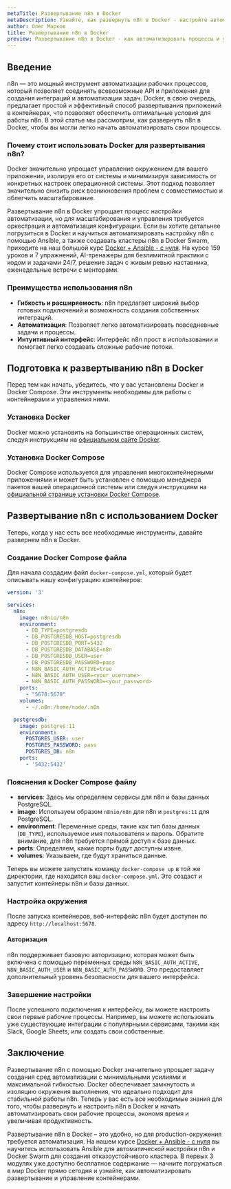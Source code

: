 ```yaml
---
metaTitle: Развертывание n8n в Docker
metaDescription: Узнайте, как развернуть n8n в Docker - настройте автоматизацию задач с помощью контейнеризации и создайте оптимальные условия для работы
author: Олег Марков
title: Развертывание n8n в Docker
preview: Развертывание n8n в Docker - как автоматизировать процессы и управлять задачами с помощью контейнеров. Узнайте все шаги для успешного запуска и настройки
---
```


## Введение

n8n — это мощный инструмент автоматизации рабочих процессов, который позволяет соединять всевозможные API и приложения для создания интеграций и автоматизации задач. Docker, в свою очередь, предлагает простой и эффективный способ развертывания приложений в контейнерах, что позволяет обеспечить оптимальные условия для работы n8n. В этой статье мы рассмотрим, как развернуть n8n в Docker, чтобы вы могли легко начать автоматизировать свои процессы.

### Почему стоит использовать Docker для развертывания n8n?

Docker значительно упрощает управление окружением для вашего приложения, изолируя его от системы и минимизируя зависимость от конкретных настроек операционной системы. Этот подход позволяет значительно снизить риск возникновения проблем с совместимостью и облегчить масштабирование.

Развертывание n8n в Docker упрощает процесс настройки автоматизации, но для масштабирования и управления требуется оркестрация и автоматизация конфигурации. Если вы хотите детальнее погрузиться в Docker и научиться автоматизировать настройку n8n с помощью Ansible, а также создавать кластеры n8n в Docker Swarm, приходите на наш большой курс [Docker + Ansible - с нуля](https://purpleschool.ru/course/docker?utm_source=knowledgebase&utm_medium=text&utm_campaign=Razvertyvanie_n8n_v_Docker). На курсе 159 уроков и 7 упражнений, AI-тренажеры для безлимитной практики с кодом и задачами 24/7, решение задач с живым ревью наставника, еженедельные встречи с менторами.

### Преимущества использования n8n

- **Гибкость и расширяемость**: n8n предлагает широкий выбор готовых подключений и возможность создания собственных интеграций.
- **Автоматизация**: Позволяет легко автоматизировать повседневные задачи и процессы.
- **Интуитивный интерфейс**: Интерфейс n8n прост в использовании и помогает легко создавать сложные рабочие потоки.

## Подготовка к развертыванию n8n в Docker

Перед тем как начать, убедитесь, что у вас установлены Docker и Docker Compose. Эти инструменты необходимы для работы с контейнерами и управления ними.

### Установка Docker

Docker можно установить на большинстве операционных систем, следуя инструкциям на [официальном сайте Docker](https://docs.docker.com/get-docker/).

### Установка Docker Compose

Docker Compose используется для управления многоконтейнерными приложениями и может быть установлен с помощью менеджера пакетов вашей операционной системы или следуя инструкциям на [официальной странице установки Docker Compose](https://docs.docker.com/compose/install/).

## Развертывание n8n с использованием Docker

Теперь, когда у нас есть все необходимые инструменты, давайте развернем n8n в Docker.

### Создание Docker Compose файла

Для начала создадим файл `docker-compose.yml`, который будет описывать нашу конфигурацию контейнеров:

```yaml
version: '3'

services:
  n8n:
    image: n8nio/n8n
    environment:
      - DB_TYPE=postgresdb
      - DB_POSTGRESDB_HOST=postgresdb
      - DB_POSTGRESDB_PORT=5432
      - DB_POSTGRESDB_DATABASE=n8n
      - DB_POSTGRESDB_USER=user
      - DB_POSTGRESDB_PASSWORD=pass
      - N8N_BASIC_AUTH_ACTIVE=true
      - N8N_BASIC_AUTH_USER=<your_username>
      - N8N_BASIC_AUTH_PASSWORD=<your_password>
    ports:
      - "5678:5678"
    volumes:
      - ~/.n8n:/home/node/.n8n

  postgresdb:
    image: postgres:11
    environment:
      POSTGRES_USER: user
      POSTGRES_PASSWORD: pass
      POSTGRES_DB: n8n
    ports:
      - '5432:5432'
```

### Пояснения к Docker Compose файлу

- **services**: Здесь мы определяем сервисы для n8n и базы данных PostgreSQL.
- **image**: Используем образом `n8nio/n8n` для n8n и `postgres:11` для PostgreSQL.
- **environment**: Переменные среды, такие как тип базы данных (`DB_TYPE`), используемое имя пользователя и пароль. Обратите внимание, для n8n требуется прямой доступ к базе данных.
- **ports**: Определяем, какие порты будут доступны извне.
- **volumes**: Указываем, где будут храниться данные.

Теперь вы можете запустить команду `docker-compose up` в той же директории, где находится ваш `docker-compose.yml`. Это создаст и запустит контейнеры n8n и базы данных.

### Настройка окружения

После запуска контейнеров, веб-интерфейс n8n будет доступен по адресу `http://localhost:5678`.

#### Авторизация

n8n поддерживает базовую авторизацию, которая может быть включена с помощью переменных среды `N8N_BASIC_AUTH_ACTIVE`, `N8N_BASIC_AUTH_USER` и `N8N_BASIC_AUTH_PASSWORD`. Это предоставляет дополнительный уровень безопасности для вашего интерфейса.

### Завершение настройки

После успешного подключения к интерфейсу, вы можете настроить свои первые рабочие процессы. Например, вы можете использовать уже существующие интеграции с популярными сервисами, такими как Slack, Google Sheets, или создать свои собственные.

## Заключение

Развертывание n8n с помощью Docker значительно упрощает задачу создания сред автоматизации с минимальными усилиями и максимальной гибкостью. Docker обеспечивает замкнутость и изоляцию окружения выполнения, что идеально подходит для стабильной работы n8n. Теперь у вас есть все необходимые знания для того, чтобы развернуть и настроить n8n в Docker и начать автоматизировать свои рабочие процессы, экономя время и увеличивая продуктивность.

Развертывание n8n в Docker – это удобно, но для production-окружения требуется автоматизация. На нашем курсе [Docker + Ansible - с нуля](https://purpleschool.ru/course/docker?utm_source=knowledgebase&utm_medium=text&utm_campaign=Razvertyvanie_n8n_v_Docker) вы научитесь использовать Ansible для автоматической настройки n8n и Docker Swarm для создания отказоустойчивого кластера. В первых 3 модулях уже доступно бесплатное содержание — начните погружаться в мир Docker прямо сегодня и узнайте, как автоматизировать развертывание и управление контейнерами.
